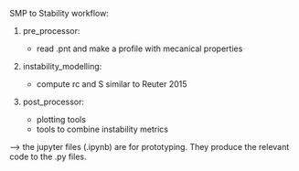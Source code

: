 SMP to Stability workflow:

1. pre_processor:
	- read .pnt and make a profile with mecanical properties
	
2. instability_modelling: 
	- compute rc and S similar to Reuter 2015
	
3. post_processor: 
	- plotting tools
	- tools to combine instability metrics
	
--> the jupyter files (.ipynb) are for prototyping. They produce the relevant code to the .py files. 